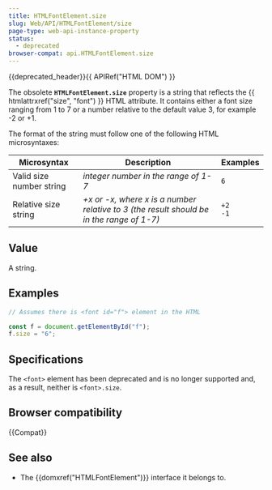 ```yaml
---
title: HTMLFontElement.size
slug: Web/API/HTMLFontElement/size
page-type: web-api-instance-property
status:
  - deprecated
browser-compat: api.HTMLFontElement.size
---
```


{{deprecated_header}}{{ APIRef("HTML DOM") }}

The obsolete
**`HTMLFontElement.size`** property is a
string that reflects the {{ htmlattrxref("size", "font") }} HTML
attribute. It contains either a font size ranging from 1 to 7 or a
number relative to the default value 3, for example -2 or +1.

The format of the string must follow one of the following HTML microsyntaxes:

<table class="no-markdown">
  <thead>
    <tr>
      <th scope="col">Microsyntax</th>
      <th scope="col">Description</th>
      <th scope="col">Examples</th>
    </tr>
  </thead>
  <tbody>
    <tr>
      <td>Valid size number string</td>
      <td><em>integer number in the range of 1-7</em></td>
      <td><code>6</code></td>
    </tr>
    <tr>
      <td>Relative size string</td>
      <td>
        <em>+x or -x, where x is a number relative to 3 (the result should be in the range of 1-7)</em>
      </td>
      <td>
        <code>+2<br />-1</code>
      </td>
    </tr>
  </tbody>
</table>

## Value

A string.

## Examples

```js
// Assumes there is <font id="f"> element in the HTML

const f = document.getElementById("f");
f.size = "6";
```

## Specifications

The `<font>` element has been deprecated and is no longer supported and, as a result, neither is
`<font>.size`.

## Browser compatibility

{{Compat}}

## See also

- The {{domxref("HTMLFontElement")}} interface it belongs to.
